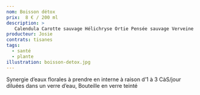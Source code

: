 ```yaml
---
nom: Boisson détox
prix:  8 € / 200 ml
description: >
   Calendula Carotte sauvage Hélichryse Ortie Pensée sauvage Verveine
producteur: Josie
contrats: tisanes
tags: 
  - santé
  - plante
illustration: boisson-detox.jpg
---
```


Synergie d’eaux florales à prendre en interne à raison d’1 à 3 CàS/jour diluées dans un verre d’eau, Bouteille en verre teinté